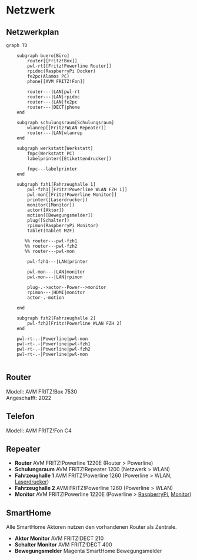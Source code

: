 # Netzwerk

## Netzwerkplan

```mermaid
graph TD

    subgraph buero[Büro]
        router[[Fritz!Box]]
        pwl-rt[[Fritz!Powerline Router]]
        rpidoc(RaspberryPi Docker)
        fe2pc(Alamos PC)
        phone[[AVM FRITZ!Fon]]
        
        router---|LAN|pwl-rt
        router---|LAN|rpidoc
        router---|LAN|fe2pc
        router---|DECT|phone
    end
    
    subgraph schulungsraum[Schulungsraum]
        wlanrep[[Fritz!WLAN Repeater]]
        router---|LAN|wlanrep
    end
    
    subgraph werkstatt[Werkstatt]
        fmpc(Werkstatt PC)
        labelprinter([Etikettendrucker])
        
        fmpc---labelprinter
    end
    
    subgraph fzh1[Fahrzeughalle 1]
        pwl-fzh1[[Fritz!Powerline WLAN FZH 1]]
        pwl-mon[[Fritz!Powerline Monitor]]
        printer([Laserdrucker])
        monitor([Monitor])
        actor([Aktor])
        motion([Bewegungsmelder])
        plug([Schalter])
        rpimon(RaspberryPi Monitor)
        tablet(Tablet MZF)

       %% router---pwl-fzh1
       %% router---pwl-fzh2
       %% router---pwl-mon

        pwl-fzh1---|LAN|printer
        
        pwl-mon---|LAN|monitor
        pwl-mon---|LAN|rpimon
        
        plug-.->actor--Power-->monitor
        rpimon---|HDMI|monitor
        actor-.-motion

    end
    
    subgraph fzh2[Fahrzeughalle 2]
        pwl-fzh2[Fritz!Powerline WLAN FZH 2]
    end
    
    pwl-rt-.-|Powerline|pwl-mon
    pwl-rt-.-|Powerline|pwl-fzh1
    pwl-rt-.-|Powerline|pwl-fzh2
    pwl-rt-.-|Powerline|pwl-mon
    
```

## Router

Modell: AVM FRITZ!Box 7530  
Angeschafft: 2022

## Telefon

Modell: AVM FRITZ!Fon C4

## Repeater

* **Router** AVM FRITZ!Powerline 1220E (Router > Powerline)
* **Schulungsraum** AVM FRITZ!Repeater 1200 (Netzwerk > WLAN)
* **Fahrzeughalle 1** AVM FRITZ!Powerline 1260 (Powerline > WLAN, [Laserdrucker](Drucker.md#laserdrucker))
* **Fahrzeughalle 2** AVM FRITZ!Powerline 1260 (Powerline > WLAN)
* **Monitor** AVM FRITZ!Powerline 1220E (Powerline > [RaspberryPi](RaspberryPi.md#monitor), [Monitor](Alarmvisualisierung.md#monitor))

## SmartHome

Alle SmartHome Aktoren nutzen den vorhandenen Router als Zentrale.

* **Aktor Monitor** AVM FRITZ!DECT 210
* **Schalter Monitor** AVM FRITZ!DECT 400
* **Bewegungsmelder** Magenta SmartHome Bewegungsmelder
